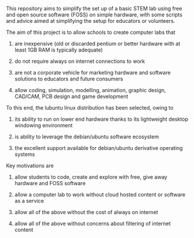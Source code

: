This repository aims to simplify the set up of a basic STEM lab using free and open source software (FOSS) on simple hardware, with some scripts and advice aimed at simplifying the setup for educators or volunteers.

The aim of this project is to allow schools to create computer labs that

1) are inexpensive (old or discarded pentium or better hardware with at least 1GB RAM is typically adequate)

2) do not require always on internet connections to work

3) are not a corporate vehicle for marketing hardware and software solutions to educators and future consumers

4) allow coding, simulation, modelling, animation, graphic design, CAD/CAM, PCB design and game development

To this end, the lubuntu linux distribution has been selected, owing to

1) its ability to run on lower end hardware thanks to its lightweight desktop windowing environment

2) is ability to leverage the debian/ubuntu software ecosystem

3) the excellent support available for debian/ubuntu derivative operating systems

Key motivations are

1) allow students to code, create and explore with free, give away hardware and FOSS software

2) allow a computer lab to work without cloud hosted content or software as a service

3) allow all of the above without the cost of always on internet

4) allow all of the above without concerns about filtering of internet content
